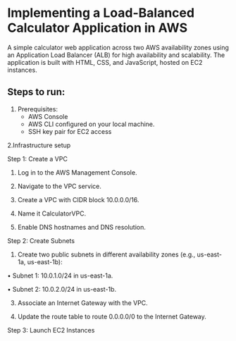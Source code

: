 # Implementing a Load-Balanced Calculator Application in AWS

A simple calculator web application across two AWS availability zones using an Application Load Balancer (ALB) for high availability and scalability. The application is built with HTML, CSS, and JavaScript, hosted on EC2 instances.

## Steps to run:

1. Prerequisites:
   - AWS Console
   - AWS CLI configured on your local machine.
   - SSH key pair for EC2 access

2.Infrastructure setup

Step 1: Create a VPC

1. Log in to the AWS Management Console.

2. Navigate to the VPC service.
  
3. Create a VPC with CIDR block 10.0.0.0/16.
  
4. Name it CalculatorVPC.
  
5. Enable DNS hostnames and DNS resolution.

Step 2: Create Subnets

1. Create two public subnets in different availability zones (e.g., us-east-1a, us-east-1b):
   
• Subnet 1: 10.0.1.0/24 in us-east-1a.

• Subnet 2: 10.0.2.0/24 in us-east-1b.

3. Associate an Internet Gateway with the VPC.
  
4. Update the route table to route 0.0.0.0/0 to the Internet Gateway.

Step 3: Launch EC2 Instances   
